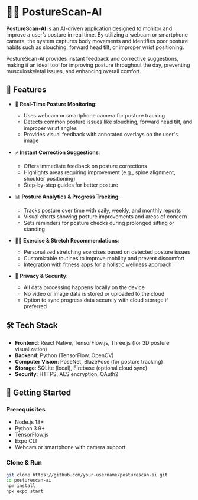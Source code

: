 # 🧍‍♂️ PostureScan-AI

**PostureScan-AI** is an AI-driven application designed to monitor and improve a user’s posture in real time. By utilizing a webcam or smartphone camera, the system captures body movements and identifies poor posture habits such as slouching, forward head tilt, or improper wrist positioning.

PostureScan-AI provides instant feedback and corrective suggestions, making it an ideal tool for improving posture throughout the day, preventing musculoskeletal issues, and enhancing overall comfort.

## 📌 Features

- 📸 **Real-Time Posture Monitoring**:
  - Uses webcam or smartphone camera for posture tracking
  - Detects common posture issues like slouching, forward head tilt, and improper wrist angles
  - Provides visual feedback with annotated overlays on the user's image

- ⚡ **Instant Correction Suggestions**:
  - Offers immediate feedback on posture corrections
  - Highlights areas requiring improvement (e.g., spine alignment, shoulder positioning)
  - Step-by-step guides for better posture

- 📊 **Posture Analytics & Progress Tracking**:
  - Tracks posture over time with daily, weekly, and monthly reports
  - Visual charts showing posture improvements and areas of concern
  - Sets reminders for posture checks during prolonged sitting or standing

- 🧘‍♀️ **Exercise & Stretch Recommendations**:
  - Personalized stretching exercises based on detected posture issues
  - Customizable routines to improve mobility and prevent discomfort
  - Integration with fitness apps for a holistic wellness approach

- 🔐 **Privacy & Security**:
  - All data processing happens locally on the device
  - No video or image data is stored or uploaded to the cloud
  - Option to sync progress data securely with cloud storage if preferred

## 🛠️ Tech Stack

- **Frontend**: React Native, TensorFlow.js, Three.js (for 3D posture visualization)
- **Backend**: Python (TensorFlow, OpenCV)
- **Computer Vision**: PoseNet, BlazePose (for posture tracking)
- **Storage**: SQLite (local), Firebase (optional cloud sync)
- **Security**: HTTPS, AES encryption, OAuth2

## 🚀 Getting Started

### Prerequisites

- Node.js 18+
- Python 3.9+
- TensorFlow.js
- Expo CLI
- Webcam or smartphone with camera support

### Clone & Run

```bash
git clone https://github.com/your-username/posturescan-ai.git
cd posturescan-ai
npm install
npx expo start
